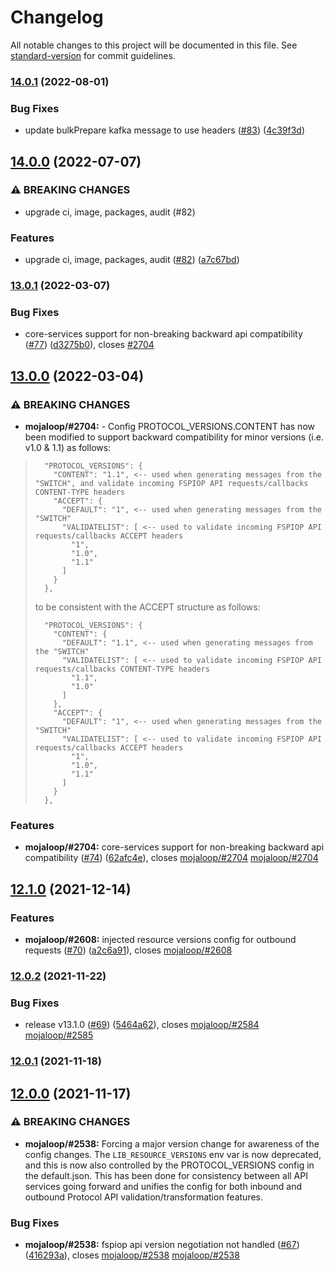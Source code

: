 # Changelog

All notable changes to this project will be documented in this file. See [standard-version](https://github.com/conventional-changelog/standard-version) for commit guidelines.

### [14.0.1](https://github.com/mojaloop/bulk-api-adapter/compare/v14.0.0...v14.0.1) (2022-08-01)


### Bug Fixes

* update bulkPrepare kafka message to use headers ([#83](https://github.com/mojaloop/bulk-api-adapter/issues/83)) ([4c39f3d](https://github.com/mojaloop/bulk-api-adapter/commit/4c39f3dfe9b84d6802e024eca77d35f0f1f2280d))

## [14.0.0](https://github.com/mojaloop/bulk-api-adapter/compare/v13.0.1...v14.0.0) (2022-07-07)


### ⚠ BREAKING CHANGES

* upgrade ci, image, packages, audit (#82)

### Features

* upgrade ci, image, packages, audit ([#82](https://github.com/mojaloop/bulk-api-adapter/issues/82)) ([a7c67bd](https://github.com/mojaloop/bulk-api-adapter/commit/a7c67bdae473f85ff4523a4a450b1634fc3fb784))

### [13.0.1](https://github.com/mojaloop/bulk-api-adapter/compare/v13.0.0...v13.0.1) (2022-03-07)


### Bug Fixes

* core-services support for non-breaking backward api compatibility ([#77](https://github.com/mojaloop/bulk-api-adapter/issues/77)) ([d3275b0](https://github.com/mojaloop/bulk-api-adapter/commit/d3275b0c82b18fb48de3e32e8d2e2c0a2a551aa1)), closes [#2704](https://github.com/mojaloop/bulk-api-adapter/issues/2704)

## [13.0.0](https://github.com/mojaloop/bulk-api-adapter/compare/v12.1.0...v13.0.0) (2022-03-04)


### ⚠ BREAKING CHANGES

* **mojaloop/#2704:** - Config PROTOCOL_VERSIONS.CONTENT has now been modified to support backward compatibility for minor versions (i.e. v1.0 & 1.1) as follows:

> ```
>   "PROTOCOL_VERSIONS": {
>     "CONTENT": "1.1", <-- used when generating messages from the "SWITCH", and validate incoming FSPIOP API requests/callbacks CONTENT-TYPE headers
>     "ACCEPT": {
>       "DEFAULT": "1", <-- used when generating messages from the "SWITCH"
>       "VALIDATELIST": [ <-- used to validate incoming FSPIOP API requests/callbacks ACCEPT headers
>         "1",
>         "1.0",
>         "1.1"
>       ]
>     }
>   },
> ```
> 
> to be consistent with the ACCEPT structure as follows:
> 
> ```
>   "PROTOCOL_VERSIONS": {
>     "CONTENT": {
>       "DEFAULT": "1.1", <-- used when generating messages from the "SWITCH"
>       "VALIDATELIST": [ <-- used to validate incoming FSPIOP API requests/callbacks CONTENT-TYPE headers
>         "1.1",
>         "1.0"
>       ]
>     },
>     "ACCEPT": {
>       "DEFAULT": "1", <-- used when generating messages from the "SWITCH"
>       "VALIDATELIST": [ <-- used to validate incoming FSPIOP API requests/callbacks ACCEPT headers
>         "1",
>         "1.0",
>         "1.1"
>       ]
>     }
>   },
> ```

### Features

* **mojaloop/#2704:** core-services support for non-breaking backward api compatibility ([#74](https://github.com/mojaloop/bulk-api-adapter/issues/74)) ([62afc4e](https://github.com/mojaloop/bulk-api-adapter/commit/62afc4e9637599474f8761617b084a3da9ca4398)), closes [mojaloop/#2704](https://github.com/mojaloop/bulk-api-adapter/issues/2704) [mojaloop/#2704](https://github.com/mojaloop/bulk-api-adapter/issues/2704)

## [12.1.0](https://github.com/mojaloop/bulk-api-adapter/compare/v12.0.2...v12.1.0) (2021-12-14)


### Features

* **mojaloop/#2608:** injected resource versions config for outbound requests ([#70](https://github.com/mojaloop/bulk-api-adapter/issues/70)) ([a2c6a91](https://github.com/mojaloop/bulk-api-adapter/commit/a2c6a918799bb833ede26924b3598ffa954023ff)), closes [mojaloop/#2608](https://github.com/mojaloop/bulk-api-adapter/issues/2608)

### [12.0.2](https://github.com/mojaloop/bulk-api-adapter/compare/v12.0.1...v12.0.2) (2021-11-22)


### Bug Fixes

* release v13.1.0 ([#69](https://github.com/mojaloop/bulk-api-adapter/issues/69)) ([5464a62](https://github.com/mojaloop/bulk-api-adapter/commit/5464a62348782ae3b75997b1fa8dfd4bcdb10cef)), closes [mojaloop/#2584](https://github.com/mojaloop/bulk-api-adapter/issues/2584) [mojaloop/#2585](https://github.com/mojaloop/bulk-api-adapter/issues/2585)

### [12.0.1](https://github.com/mojaloop/bulk-api-adapter/compare/v12.0.0...v12.0.1) (2021-11-18)

## [12.0.0](https://github.com/mojaloop/bulk-api-adapter/compare/v11.1.4...v12.0.0) (2021-11-17)


### ⚠ BREAKING CHANGES

* **mojaloop/#2538:** Forcing a major version change for awareness of the config changes. The `LIB_RESOURCE_VERSIONS` env var is now deprecated, and this is now also controlled by the PROTOCOL_VERSIONS config in the default.json. This has been done for consistency between all API services going forward and unifies the config for both inbound and outbound Protocol API validation/transformation features.

### Bug Fixes

* **mojaloop/#2538:** fspiop api version negotiation not handled ([#67](https://github.com/mojaloop/bulk-api-adapter/issues/67)) ([416293a](https://github.com/mojaloop/bulk-api-adapter/commit/416293af3bded50986437a5a91797c65ce2b9c38)), closes [mojaloop/#2538](https://github.com/mojaloop/bulk-api-adapter/issues/2538) [mojaloop/#2538](https://github.com/mojaloop/bulk-api-adapter/issues/2538)
